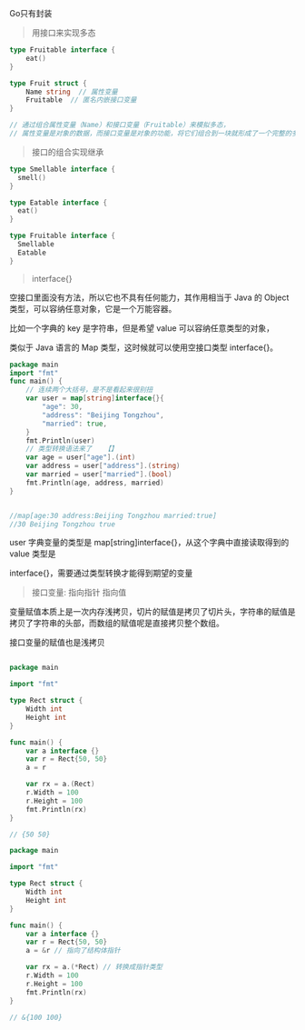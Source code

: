 Go只有封装

> 用接口来实现多态
```go
type Fruitable interface {
    eat()
}

type Fruit struct {
    Name string  // 属性变量
    Fruitable  // 匿名内嵌接口变量
}

// 通过组合属性变量（Name）和接口变量（Fruitable）来模拟多态，
// 属性变量是对象的数据，而接口变量是对象的功能，将它们组合到一块就形成了一个完整的多态性的结构体。
```

> 接口的组合实现继承

```go
type Smellable interface {
  smell()
}

type Eatable interface {
  eat()
}

type Fruitable interface {
  Smellable
  Eatable
}
```
> interface{}

空接口里面没有方法，所以它也不具有任何能力，其作用相当于 Java 的 Object 类型，可以容纳任意对象，它是一个万能容器。

比如一个字典的 key 是字符串，但是希望 value 可以容纳任意类型的对象，

类似于 Java 语言的 Map 类型，这时候就可以使用空接口类型 interface{}。
```go
package main
import "fmt"
func main() {
    // 连续两个大括号，是不是看起来很别扭
    var user = map[string]interface{}{
        "age": 30,
        "address": "Beijing Tongzhou",
        "married": true,
    }
    fmt.Println(user)
    // 类型转换语法来了   【】
    var age = user["age"].(int)
    var address = user["address"].(string)
    var married = user["married"].(bool)
    fmt.Println(age, address, married)
}


//map[age:30 address:Beijing Tongzhou married:true]
//30 Beijing Tongzhou true
```
user 字典变量的类型是 map[string]interface{}，从这个字典中直接读取得到的 value 类型是

interface{}，需要通过类型转换才能得到期望的变量

> 接口变量:  指向指针  指向值

变量赋值本质上是一次内存浅拷贝，切片的赋值是拷贝了切片头，字符串的赋值是拷贝了字符串的头部，而数组的赋值呢是直接拷贝整个数组。

接口变量的赋值也是浅拷贝
```go

package main

import "fmt"

type Rect struct {
    Width int
    Height int
}

func main() {
    var a interface {}
    var r = Rect{50, 50}
    a = r

    var rx = a.(Rect)
    r.Width = 100
    r.Height = 100
    fmt.Println(rx)
}

// {50 50}
```

```go
package main

import "fmt"

type Rect struct {
    Width int
    Height int
}

func main() {
    var a interface {}
    var r = Rect{50, 50}
    a = &r // 指向了结构体指针

    var rx = a.(*Rect) // 转换成指针类型
    r.Width = 100
    r.Height = 100
    fmt.Println(rx)
}

// &{100 100}
```

